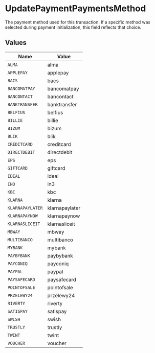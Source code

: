 # UpdatePaymentPaymentsMethod

The payment method used for this transaction. If a specific method was selected during payment initialization,
this field reflects that choice.


## Values

| Name             | Value            |
| ---------------- | ---------------- |
| `ALMA`           | alma             |
| `APPLEPAY`       | applepay         |
| `BACS`           | bacs             |
| `BANCOMATPAY`    | bancomatpay      |
| `BANCONTACT`     | bancontact       |
| `BANKTRANSFER`   | banktransfer     |
| `BELFIUS`        | belfius          |
| `BILLIE`         | billie           |
| `BIZUM`          | bizum            |
| `BLIK`           | blik             |
| `CREDITCARD`     | creditcard       |
| `DIRECTDEBIT`    | directdebit      |
| `EPS`            | eps              |
| `GIFTCARD`       | giftcard         |
| `IDEAL`          | ideal            |
| `IN3`            | in3              |
| `KBC`            | kbc              |
| `KLARNA`         | klarna           |
| `KLARNAPAYLATER` | klarnapaylater   |
| `KLARNAPAYNOW`   | klarnapaynow     |
| `KLARNASLICEIT`  | klarnasliceit    |
| `MBWAY`          | mbway            |
| `MULTIBANCO`     | multibanco       |
| `MYBANK`         | mybank           |
| `PAYBYBANK`      | paybybank        |
| `PAYCONIQ`       | payconiq         |
| `PAYPAL`         | paypal           |
| `PAYSAFECARD`    | paysafecard      |
| `POINTOFSALE`    | pointofsale      |
| `PRZELEWY24`     | przelewy24       |
| `RIVERTY`        | riverty          |
| `SATISPAY`       | satispay         |
| `SWISH`          | swish            |
| `TRUSTLY`        | trustly          |
| `TWINT`          | twint            |
| `VOUCHER`        | voucher          |